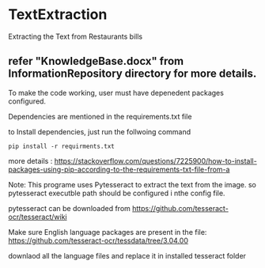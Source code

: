 # TextExtraction
Extracting the Text from Restaurants bills

refer "KnowledgeBase.docx" from InformationRepository directory for more details.
-----------------------------------------------------------------
To make the code working, user must have depenedent packages configured.

Dependencies are mentioned in the requirements.txt file

to Install dependencies, just run the follwoing command 

``` pip install -r requirments.txt ```

more details :
https://stackoverflow.com/questions/7225900/how-to-install-packages-using-pip-according-to-the-requirements-txt-file-from-a




Note: This programe uses Pytesseract to extract the text from the image. so pytesseract executble path should be configured i nthe config file.

pytesseract can be downloaded from 
https://github.com/tesseract-ocr/tesseract/wiki

Make sure English language packages are present in the file:
https://github.com/tesseract-ocr/tessdata/tree/3.04.00

downlaod all the language files and replace it in installed tesseract folder
